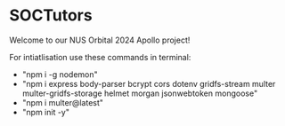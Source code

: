 # SOCTutors

Welcome to our NUS Orbital 2024 Apollo project!

For intiatlisation use these commands in terminal:

- "npm i -g nodemon"
- "npm i express body-parser bcrypt cors dotenv gridfs-stream multer multer-gridfs-storage helmet morgan jsonwebtoken mongoose"
- "npm i multer@latest"
- "npm init -y"
